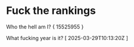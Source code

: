 # Fuck the rankings

Who the hell am I?
{ 15525955 }

What fucking year is it?
[ 2025-03-29T10:13:20Z ]
